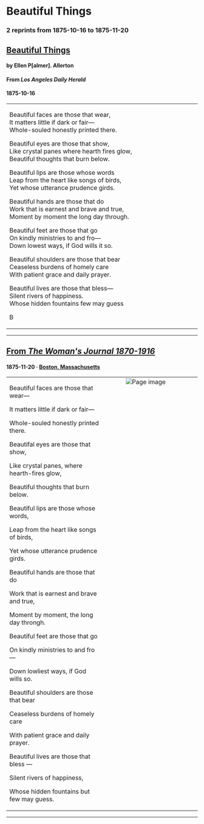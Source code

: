 
# Beautiful Things

### 2 reprints from 1875-10-16 to 1875-11-20

## [Beautiful Things](http://chroniclingamerica.loc.gov/lccn/sn84038806/1875-10-16/ed-1/seq-3/)

#### by Ellen P[almer]. Allerton

#### From _Los Angeles Daily Herald_

#### 1875-10-16

<table style="width: 100%;"><tr><td style="width: 50%">

Beautiful faces are those that wear,  
It matters little if dark or fair—    
Whole-souled honestly printed there.  
  
Beautiful eyes are those that show,  
Like crystal panes where hearth fires glow,  
Beautiful thoughts that burn below.  
  
Beautiful lips are those whose words  
Leap from the heart like songs of birds,  
Yet whose utterance prudence girds.  
  
Beautiful hands are those that do  
Work that is earnest and brave and true,  
Moment by moment the long day through.  
  
Beautiful feet are those that go  
On kindly ministries to and fro—  
Down lowest ways, if God wills it so.  
  
Beautiful shoulders are those that bear  
Ceaseless burdens of homely care  
With patient grace and daily prayer.  
  
Beautiful lives are those that bless—  
Silent rivers of happiness.  
Whose hidden fountains few may guess  
  
B
</td></tr></table>

---

## [From _The Woman's Journal 1870-1916_](https://archive.org/details/sim_the-womans-journal_1875-11-20_6_47/page/n5/mode/1up?view=theater)

#### 1875-11-20 &middot; [Boston, Massachusetts](http://dbpedia.org/resource/Boston)

<table style="width: 100%;"><tr><td style="width: 50%">

  
Beautiful faces are those that wear—  
  
It matters little if dark or fair—  
  
Whole-souled honestly printed there.  
  
Beautifal eyes are those that show,  
  
Like crystal panes, where hearth-fires glow,  
  
Beautiful thoughts that burn below.  
  
Beautiful lips are those whose words,  
  
Leap from the heart like songs of birds,  
  
Yet whose utterance prudence girds.  
  
Beautiful hands are those that do  
  
Work that is earnest and brave and true,  
  
Moment by moment, the long day throngh.  
  
Beautiful feet are those that go  
  
On kindly ministries to and fro—  
  
Down lowliest ways, if God wills so.  
  
Beautiful shoulders are those that bear  
  
Ceaseless burdens of homely care  
  
With patient grace and daily prayer.  
  
Beautiful lives are those that bless —  
  
Silent rivers of happiness,  
  
Whose hidden fountains but few may guess.  
  

</td><td style="width: 50%; max-height: 75%; margin: auto; display: block;">
<img alt="Page image" src="https://iiif.archive.org/image/iiif/2/sim_the-womans-journal_1875-11-20_6_47%2Fsim_the-womans-journal_1875-11-20_6_47_jp2.zip%2Fsim_the-womans-journal_1875-11-20_6_47_jp2%2Fsim_the-womans-journal_1875-11-20_6_47_0005.jp2/pct:12.226313,33.021077,13.059485,13.583138/,600/0/default.jpg"/>
</td>
</tr></table>

---

